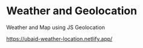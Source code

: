 # Weather and Geolocation
Weather and Map using JS Geolocation

https://ubaid-weather-location.netlify.app/

